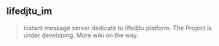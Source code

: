## lifedjtu_im

> Instant message server dedicate to lifedjtu platform. The Project is under developing. More wiki on the way.